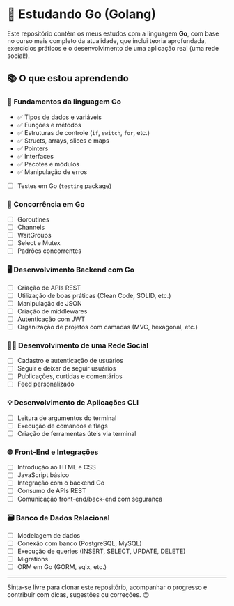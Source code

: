 # 🚀 Estudando Go (Golang)

Este repositório contém os meus estudos com a linguagem **Go**, com base no curso mais completo da atualidade, que inclui teoria aprofundada, exercícios práticos e o desenvolvimento de uma aplicação real (uma rede social!).

## 📚 O que estou aprendendo

### 📌 Fundamentos da linguagem Go
- ✅ Tipos de dados e variáveis
- ✅ Funções e métodos
- ✅ Estruturas de controle (`if`, `switch`, `for`, etc.)
- ✅ Structs, arrays, slices e maps
- ✅ Pointers
- ✅ Interfaces
- ✅ Pacotes e módulos
- ✅ Manipulação de erros
- [ ] Testes em Go (`testing` package)

### 🔄 Concorrência em Go
- [ ] Goroutines
- [ ] Channels
- [ ] WaitGroups
- [ ] Select e Mutex
- [ ] Padrões concorrentes

### 🖥️ Desenvolvimento Backend com Go
- [ ] Criação de APIs REST
- [ ] Utilização de boas práticas (Clean Code, SOLID, etc.)
- [ ] Manipulação de JSON
- [ ] Criação de middlewares
- [ ] Autenticação com JWT
- [ ] Organização de projetos com camadas (MVC, hexagonal, etc.)

### 🧑‍💻 Desenvolvimento de uma Rede Social
- [ ] Cadastro e autenticação de usuários
- [ ] Seguir e deixar de seguir usuários
- [ ] Publicações, curtidas e comentários
- [ ] Feed personalizado

### 💡 Desenvolvimento de Aplicações CLI
- [ ] Leitura de argumentos do terminal
- [ ] Execução de comandos e flags
- [ ] Criação de ferramentas úteis via terminal

### 🌐 Front-End e Integrações
- [ ] Introdução ao HTML e CSS
- [ ] JavaScript básico
- [ ] Integração com o backend Go
- [ ] Consumo de APIs REST
- [ ] Comunicação front-end/back-end com segurança

### 🗃️ Banco de Dados Relacional
- [ ] Modelagem de dados
- [ ] Conexão com banco (PostgreSQL, MySQL)
- [ ] Execução de queries (INSERT, SELECT, UPDATE, DELETE)
- [ ] Migrations
- [ ] ORM em Go (GORM, sqlx, etc.)

---

Sinta-se livre para clonar este repositório, acompanhar o progresso e contribuir com dicas, sugestões ou correções. 😊
